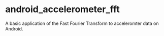 # android_accelerometer_fft
A basic application of the Fast Fourier Transform to acceleromter data on Android.
